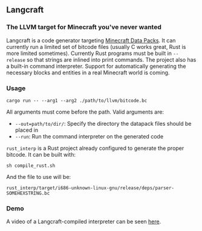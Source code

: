 ## Langcraft
### The LLVM target for Minecraft you've never wanted

Langcraft is a code generator targeting [Minecraft Data Packs](https://minecraft.gamepedia.com/Data_Pack). It can currently run a limited set of bitcode files (usually C works great, Rust is more limited sometimes).
Currently Rust programs must be built in `--release` so that strings are inlined into print commands. The project also has a built-in command interpreter.
Support for automatically generating the necessary blocks and entities in a real Minecraft world is coming.

### Usage
```
cargo run -- --arg1 --arg2 ./path/to/llvm/bitcode.bc
```
All arguments must come before the path. Valid arguments are:
 - `--out=path/to/dir/`: Specify the directory the datapack files should be placed in
 - `--run`: Run the command interpreter on the generated code

`rust_interp` is a Rust project already configured to generate the proper bitcode. It can be built with:
```
sh compile_rust.sh
```
And the file to use will be:

`rust_interp/target/i686-unknown-linux-gnu/release/deps/parser-SOMEHEXSTRING.bc`

### Demo
A video of a Langcraft-compiled interpreter can be seen [here](https://youtu.be/Cx0w5Wn9pPU).
